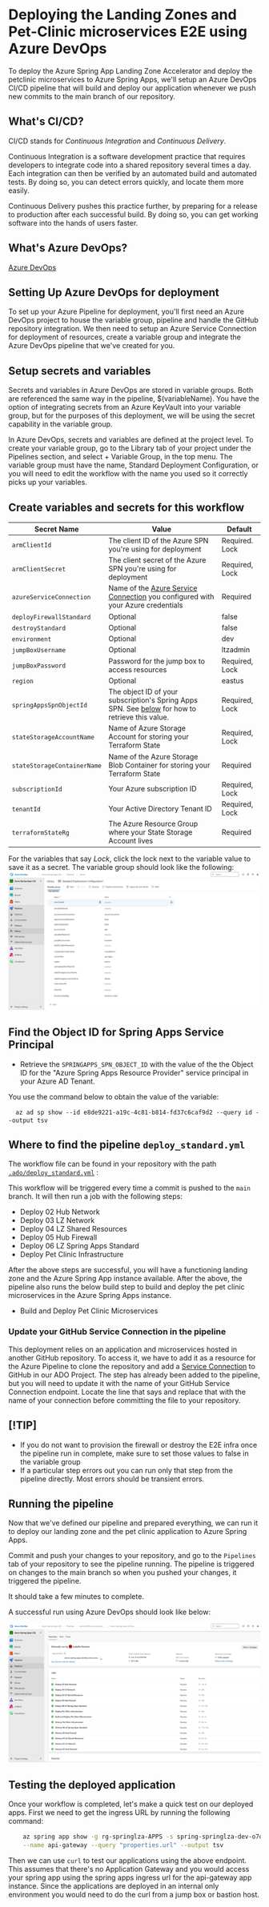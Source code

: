 
# Deploying the Landing Zones and Pet-Clinic microservices E2E using Azure DevOps

 To deploy the Azure Spring App Landing Zone Accelerator and deploy the petclinic microservices to Azure Spring Apps, we'll setup an Azure DevOps CI/CD pipeline that will build and deploy our application whenever we push new commits to the main branch of our repository.

## What's CI/CD?

CI/CD stands for _Continuous Integration_ and _Continuous Delivery_.

Continuous Integration is a software development practice that requires developers to integrate code into a shared repository several times a day.
Each integration can then be verified by an automated build and automated tests.
By doing so, you can detect errors quickly, and locate them more easily.

Continuous Delivery pushes this practice further, by preparing for a release to production after each successful build.
By doing so, you can get working software into the hands of users faster.

## What's Azure DevOps?

[Azure DevOps](https://azure.microsoft.com/en-us/products/devops/)

## Setting Up Azure DevOps for deployment

To set up your Azure Pipeline for deployment, you'll first need an Azure DevOps project to house the variable group, pipeline and handle the GitHub repository integration. We then need to setup an Azure Service Connection for deployment of resources, create a variable group and integrate the Azure DevOps pipeline that we've created for you. 

## Setup secrets and variables

Secrets and variables in Azure DevOps are stored in variable groups. Both are referenced the same way in the pipeline, $(variableName). You have the option of integrating secrets from an Azure KeyVault into your variable group, but for the purposes of this deployment, we will be using the secret capability in the variable group.  

In Azure DevOps, secrets and variables are defined at the project level. 
To create your variable group, go to the Library tab of your project under the Pipelines section, and select + Variable Group, in the top menu. The variable group must have the name, Standard Deployment Configuration, or you will need to edit the workflow with the name you used so it correctly picks up your variables. 

## Create variables and secrets for this workflow

| Secret Name                  | Value                                                                                              |Default   |
| -----------------------------|----------------------------------------------------------------------------------------------------|----------|
| `armClientId`                | The client ID of the Azure SPN you're using for deployment                                         | Required. Lock |
| `armClientSecret`            | The client secret of the Azure SPN you're using for deployment                                     | Required, Lock |
| `azureServiceConnection`     | Name of the [Azure Service Connection](https://learn.microsoft.com/en-us/azure/devops/pipelines/library/service-endpoints?view=azure-devops&tabs=yaml#create-a-service-connection) you configured with your Azure credentials                    | Required |
| `deployFirewallStandard`     | Optional                                                                                           | false    |
| `destroyStandard`            | Optional                                                                                           | false    |
| `environment`                | Optional                                                                                           | dev      |
| `jumpBoxUsername`            | Optional                                                                                           | ltzadmin |
| `jumpBoxPassword`            | Password for the jump box to access resources                                                      | Required, Lock |
| `region`                     | Optional                                                                                           | eastus   |
| `springAppsSpnObjectId`      | The object ID of your subscription's Spring Apps SPN. See [below]() for how to retrieve this value.| Required, Lock |
| `stateStorageAccountName`    | Name of Azure Storage Account for storing your Terraform State                                     | Required, Lock |
| `stateStorageContainerName`  | Name of the Azure Storage Blob Container for storing your Terraform State                          | Required |
| `subscriptionId`             | Your Azure subscription ID                                                                         | Required, Lock |
| `tenantId`                   | Your Active Directory Tenant ID                                                                    | Required, Lock |
| `terraformStateRg`           | The Azure Resource Group where your State Storage Account lives                                    | Required |

For the variables that say *Lock*, click the lock next to the variable value to save it as a secret.
The variable group should look like the following:
![Variable Group Configuration](../../../images/asa_ado_variable_group_standard.png)

## Find the Object ID for Spring Apps Service Principal
* Retrieve the `SPRINGAPPS_SPN_OBJECT_ID` with the value of the the Object ID for the "Azure Spring Apps Resource Provider" service principal in your Azure AD Tenant.
  
You use the command below to obtain the value of the variable:

      az ad sp show --id e8de9221-a19c-4c81-b814-fd37c6caf9d2 --query id --output tsv


## Where to find the pipeline `deploy_standard.yml`
The workflow file can be found in your repository with the path [`.ado/deploy_standard.yml`](../../../.ado/deploy_standard.yml) :

This workflow will be triggered every time a commit is pushed to the `main` branch.
It will then run a job with the following steps:

* Deploy 02 Hub Network
* Deploy 03 LZ Network
* Deploy 04 LZ Shared Resources
* Deploy 05 Hub Firewall
* Deploy 06 LZ Spring Apps Standard
* Deploy Pet Clinic Infrastructure

After the above steps are successful, you will have a functioning landing zone and the Azure Spring App instance available. After the above, the pipeline also runs the below build step to build and deploy the pet clinic microservices in the Azure Spring Apps instance.

* Build and Deploy Pet Clinic Microservices

### Update your GitHub Service Connection in the pipeline

This deployment relies on an application and microservices hosted in another GitHub repository. To access it, we have to add it as a resource for the Azure Pipeline to clone the repository and add a [Service Connection](https://learn.microsoft.com/en-us/azure/devops/pipelines/library/service-endpoints?view=azure-devops&tabs=yaml#create-a-service-connection) to GitHub in our ADO Project. The step has already been added to the pipeline, but you will need to update it with the name of your GitHub Service Connection endpoint. Locate the line that says *<Add your GitHub service connection name here>* and replace that with the name of your connection before committing the file to your repository. 

## [!TIP]

* If you do not want to provision the firewall or destroy the E2E infra once the pipeline run in complete, make sure to set those values to false in the variable group
* If a particular step errors out you can run only that step from the pipeline directly. Most errors should be transient errors.

## Running the pipeline

Now that we've defined our pipeline and prepared everything, we can run it to deploy our landing zone and the pet clinic application to Azure Spring Apps.

Commit and push your changes to your repository, and go to the `Pipelines` tab of your repository to see the pipeline running. The pipeline is triggered on changes to the main branch so when you pushed your changes, it triggered the pipeline. 

It should take a few minutes to complete.

A successful run using Azure DevOps should look like below:

![successful e2e run](../../../images/asa_ado_standard_successful.png)

## Testing the deployed application

Once your workflow is completed, let's make a quick test on our deployed apps.
First we need to get the ingress URL by running the following command:

```bash
    az spring app show -g rg-springlza-APPS -s spring-springlza-dev-o7o6 \
    --name api-gateway --query "properties.url" --output tsv    
```

Then we can use `curl` to test our applications using the above endpoint. This assumes that there's no Application Gateway and you would access your spring app using the spring apps ingress url for the api-gateway app instance. Since the applications are deployed in an internal only environment you would need to do the curl from a jump box or bastion host.
